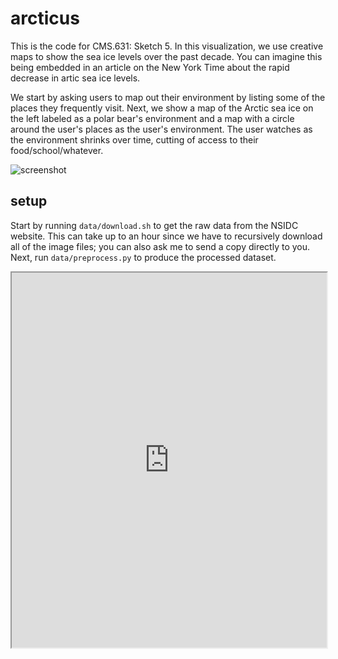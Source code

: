 # arcticus
This is the code for CMS.631: Sketch 5. In this visualization, we use creative maps to show the sea
ice levels over the past decade. You can imagine this being embedded in an article on the New York 
Time about the rapid decrease in artic sea ice levels.

We start by asking users to map out their environment by listing some of the places they frequently
visit. Next, we show a map of the Arctic sea ice on the left labeled as a polar bear's environment 
and a map with a circle around the user's places as the user's environment. The user watches as the
environment shrinks over time, cutting of access to their food/school/whatever.

![screenshot](images/prototype.png)

## setup
Start by running `data/download.sh` to get the raw data from the NSIDC website. This can take up to
an hour since we have to recursively download all of the image files; you can also ask me to send a
copy directly to you. Next, run `data/preprocess.py` to produce the processed dataset.

<iframe src="https://www.kevz.me/app/arcticus/" style="width: 100%;height: 600px;"></iframe>
